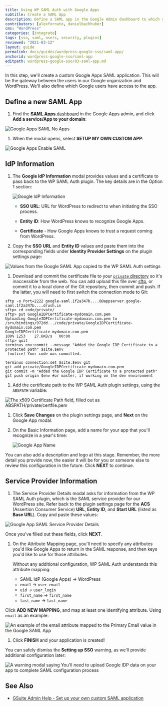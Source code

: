```yaml
---
title: Using WP SAML Auth with Google Apps
subtitle: Create a SAML App
description: Define a SAML app in the Google Admin dashboard to which you can connect your WordPress site
contributors: [alexfornuto, danielbachhuber]
cms: "WordPress"
categories: [integrate]
tags: [sso, saml, users, security, plugins]
reviewed: "2021-03-12"
layout: guide
permalink: docs/guides/wordpress-google-sso/saml-app/
anchorid: wordpress-google-sso/saml-app
editpath: wordpress-google-sso/03-saml-app.md
---
```


In this step, we'll create a custom Google Apps SAML application. This will be the gateway between the users in our Google organization and WordPress. We'll also define which Google users have access to the app.

## Define a new SAML App

1. Find the [**SAML Apps** dashboard](https://admin.google.com/AdminHome?hl=en#AppsList:serviceType=SAML_APPS) in the Google Apps admin, and click **Add a service/App to your domain**:

  ![Google Apps SAML No Apps](../../../images/guides/wordpress-google-sso/google-admin-saml-apps.png)

1. When the modal opens, select **SETUP MY OWN CUSTOM APP**:

  ![Google Apps Enable SAML](../../../images/guides/wordpress-google-sso/enable-sso-for-samle-application.png)

## IdP Information

1. The **Google IdP Information** modal provides values and a certificate to pass back to the WP SAML Auth plugin. The key details are in the Option 1 section:

   ![Google IdP Information](../../../images/guides/wordpress-google-sso/google-idp-information.png)

   - **SSO URL**: URL for WordPress to redirect to when initiating the SSO process.

   - **Entity ID**: How WordPress knows to recognize Google Apps.

   - **Certificate** - How Google Apps knows to trust a request coming from WordPress.

1. Copy the **SSO URL** and **Entity ID** values and paste them into the corresponding fields under **Identity Provider Settings** on the plugin settings page:

  ![Values from the Google SAML App copied to the WP SAML Auth settings](../../../images/guides/wordpress-google-sso/plugin-idp-values.png)

1. Download and commit the certificate file to your [`private` directory](/private-paths#private-path-for-code) so it's inaccessible from the web. You can add upload this file over [sftp](/sftp), or commit it to a local clone of the Git repository, then commit and push. If the latter, you will need to first switch the connection mode to Git:

  <TabList>

  <Tab title="SFTP" id="cert-by-sftp" active={true}>

  ```bash{outputLines: 2-6, 8}
  sftp -o Port=2222 google-saml.1f2a347b....0@appserver.google-saml.1f2a347b....drush.in
  sftp> cd code/private/
  sftp> put GoogleIDPCertificate-mydomain.com.pem
  Uploading GoogleIDPCertificate-mydomain.com.pem to /srv/bindings/972dd.../code/private/GoogleIDPCertificate-mydomain.com.pem
  GoogleIDPCertificate-mydomain.com.pem                                                                            100% 1253    27.6KB/s   00:00
  sftp> quit
  terminus env:commit --message "Added the Google IDP Certificate to a protected path" $site.$env
   [notice] Your code was committed.
  ```

  </Tab>

  <Tab title="Git" id="cert-by-git">

  ```bash{promptUser: user}
  terminus connection:set $site.$env git
  git add private/GoogleIDPCertificate-mydomain.com.pem
  git commit -m "Added the Google IDP Certificate to a protected path"
  git push origin $env #or master, if working on the dev environment
  ```

  </Tab>

  </TabList>

1. Add the certificate path to the WP SAML Auth plugin settings, using the `ABSPATH` variable:

  ![The x509 Certificate Path field, filled out as ABSPATH/private/certfile.pem](../../../images/guides/wordpress-google-sso/plugin-certificate-path.png)

1. Click **Save Changes** on the plugin settings page, and **Next** on the Google App modal.

1. On the Basic Information page, add a name for your app that you'll recognize in a year's time:

    ![Google App Name](../../../images/guides/wordpress-google-sso/google-saml-app-name.png)

  You can also add a description and logo at this stage. Remember, the more detail you provide now, the easier it will be for you or someone else to review this configuration in the future. Click **NEXT** to continue.

## Service Provider Information

1. The Service Provider Details modal asks for information from the WP SAML Auth plugin, which is the SAML service provider for our WordPress site. Refer back to the plugin settings page for the **ACS** (Assertion Consumer Service) **URL**, **Entity ID**, and **Start URL** (listed as **Base URL**). Copy and paste these values:

  ![Google App SAML Service Provider Details](../../../images/guides/wordpress-google-sso/service-provider-details.png)

  Once you've filled out these fields, click **NEXT**.

1. On the Attribute Mapping page, you'll need to specify any attributes you'd like Google Apps to return in the SAML response, and then keys you'd like to use for those attributes.

   Without any additional configuration, WP SAML Auth understands this attribute mapping:

   - SAML IdP (Google Apps) -> WordPress
   - `email` -> `user_email`
   - `uid` -> `user_login`
   - `first_name` -> `first_name`
   - `last_name` -> `last_name`

  Click **ADD NEW MAPPING**, and map at least one identifying attribute. Using `email` as an example:

  ![An example of the email attribute mapped to the Primary Email value in the Google SAML App](../../../images/guides/wordpress-google-sso/email-attribute-mapped.png)

1. Click **FINISH** and your application is created!

  You can safely dismiss the **Setting up SSO** warning, as we'll provide additional configuration later:

  ![A warning modal saying You'll need to upload Google IDP data on your app to complete SAML configuration process](../../../images/guides/wordpress-google-sso/google-idp-data.png)

## See Also

- [GSuite Admin Help - Set up your own custom SAML application](https://support.google.com/a/answer/6087519)
